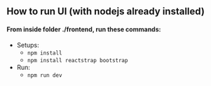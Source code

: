 ## How to run UI (with nodejs already installed)
#### From inside folder ./frontend, run these commands:
- Setups:
    - ```npm install```
    - ```npm install reactstrap bootstrap```
- Run:
    - ```npm run dev```
